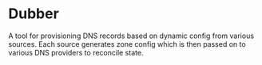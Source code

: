 # Dubber

A tool for provisioning DNS records based on dynamic config from
various sources. Each source generates zone config which is then
passed on to various DNS providers to reconcile state.

